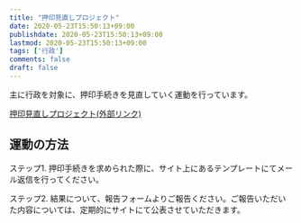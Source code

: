 ```yaml
---
title: "押印見直しプロジェクト"
date: 2020-05-23T15:50:13+09:00
publishdate: 2020-05-23T15:50:13+09:00
lastmod: 2020-05-23T15:50:13+09:00
tags: ['行政']
comments: false
draft: false
---
```


主に行政を対象に、押印手続きを見直していく運動を行っています。

[押印見直しプロジェクト(外部リンク)](https://avoid-stamping.code4japan.org/)

## 運動の方法

ステップ1. 押印手続きを求められた際に、サイト上にあるテンプレートにてメール返信を行ってください。

ステップ2. 結果について、報告フォームよりご報告ください。ご報告いただいた内容については、定期的にサイトにて公表させていただきます。

